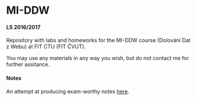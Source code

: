 # MI-DDW 
#### LS 2016/2017

Repository with labs and homeworks for the MI-DDW course (Dolování Dat z Webu) at FIT CTU (FIT ČVUT).

You may use any materials in any way you wish, but do not contact me for further assitance.

#### Notes
An attempt at producing exam-worthy notes [here](NOTES.md).